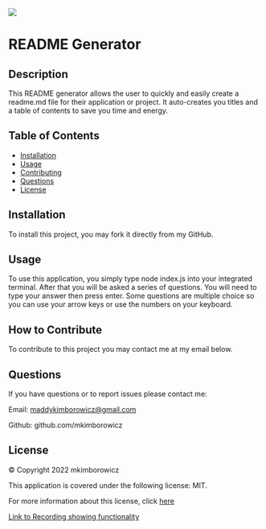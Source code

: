 
  [![](https://img.shields.io/badge/License-MIT-yellow)](https://opensource.org/licenses/)


# README Generator 

## Description

This README generator allows the user to quickly and easily create a readme.md file for their application or project. It auto-creates you titles and a table of contents to save you time and energy.
  

## Table of Contents

- [Installation](#installation)
- [Usage](#usage)
- [Contributing](#howtocontribute)
- [Questions](#questions)
- [License](#license)


## Installation

To install this project, you may fork it directly from my GitHub.


## Usage

To use this application, you simply type node index.js into your integrated terminal. After that you will be asked a series of questions. You will need to type your answer then press enter. Some questions are multiple choice so you can use your arrow keys or use the numbers on your keyboard.


## How to Contribute

To contribute to this project you may contact me at my email below.


## Questions

If you have questions or to report issues please contact me:

Email: maddykimborowicz@gmail.com 

Github: github.com/mkimborowicz


## License

© Copyright 2022 mkimborowicz

This application is covered under the following license: MIT.

For more information about this license, click [here](https://opensource.org/licenses/MIT)




[Link to Recording showing functionality](https://drive.google.com/file/d/1Wjh042Wnqx9nkfktR2vI_RXF0KpAAHQe/view?usp=sharing)
